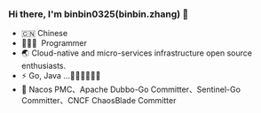 
### Hi there, I'm binbin0325(binbin.zhang) 🎉

- 🇨🇳 Chinese
- 🧑🏻‍💻 &nbsp;Programmer
- 🌏 Cloud-native and micro-services infrastructure open source enthusiasts.
- ⚡ Go, Java  ...👋:dog::dog::dog::dog::dog:
- :high_brightness: Nacos PMC、Apache Dubbo-Go Committer、Sentinel-Go Committer、CNCF ChaosBlade Committer

